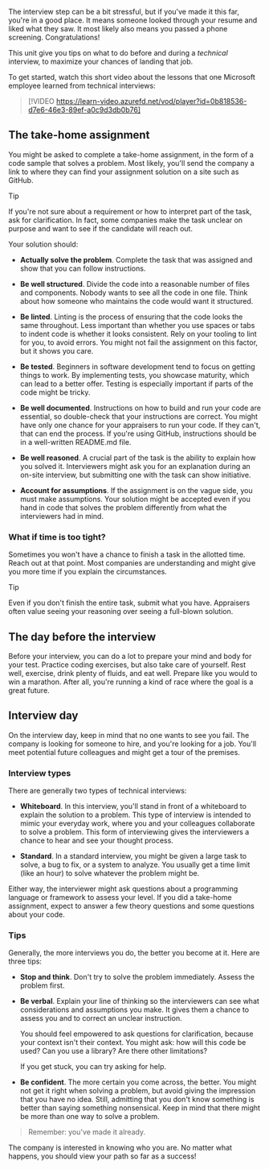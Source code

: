 The interview step can be a bit stressful, but if you've made it this far, you're in a good place. It means someone looked through your resume and liked what they saw. It most likely also means you passed a phone screening. Congratulations!

This unit give you tips on what to do before and during a *technical* interview, to maximize your chances of landing that job.

To get started, watch this short video about the lessons that one Microsoft employee learned from technical interviews:

> [!VIDEO https://learn-video.azurefd.net/vod/player?id=0b818536-d7e6-46e3-89ef-a0c9d3db0b76]

## The take-home assignment

You might be asked to complete a take-home assignment, in the form of a code sample that solves a problem. Most likely, you'll send the company a link to where they can find your assignment solution on a site such as GitHub.  

> [!TIP]
> If you're not sure about a requirement or how to interpret part of the task, ask for clarification. In fact, some companies make the task unclear on purpose and want to see if the candidate will reach out.  

Your solution should:

- **Actually solve the problem**. Complete the task that was assigned and show that you can follow instructions.

- **Be well structured**. Divide the code into a reasonable number of files and components. Nobody wants to see all the code in one file. Think about how someone who maintains the code would want it structured.  

- **Be linted**. Linting is the process of ensuring that the code looks the same throughout. Less important than whether you use spaces or tabs to indent code is whether it looks consistent. Rely on your tooling to lint for you, to avoid errors. You might not fail the assignment on this factor, but it shows you care.

- **Be tested**. Beginners in software development tend to focus on getting things to work. By implementing tests, you showcase maturity, which can lead to a better offer. Testing is especially important if parts of the code might be tricky.

- **Be well documented**. Instructions on how to build and run your code are essential, so double-check that your instructions are correct. You might have only one chance for your appraisers to run your code. If they can't, that can end the process. If you're using GitHub, instructions should be in a well-written README.md file.

- **Be well reasoned**. A crucial part of the task is the ability to explain how you solved it. Interviewers might ask you for an explanation during an on-site interview, but submitting one with the task can show initiative.  

- **Account for assumptions**. If the assignment is on the vague side, you must make assumptions. Your solution might be accepted even if you hand in code that solves the problem differently from what the interviewers had in mind.

### What if time is too tight?

Sometimes you won't have a chance to finish a task in the allotted time. Reach out at that point. Most companies are understanding and might give you more time if you explain the circumstances.

> [!TIP]
> Even if you don't finish the entire task, submit what you have. Appraisers often value seeing your reasoning over seeing a full-blown solution.

## The day before the interview

Before your interview, you can do a lot to prepare your mind and body for your test. Practice coding exercises, but also take care of yourself. Rest well, exercise, drink plenty of fluids, and eat well. Prepare like you would to win a marathon. After all, you're running a kind of race where the goal is a great future.

## Interview day

On the interview day, keep in mind that no one wants to see you fail. The company is looking for someone to hire, and you're looking for a job. You'll meet potential future colleagues and might get a tour of the premises.

### Interview types

There are generally two types of technical interviews: 

- **Whiteboard**. In this interview, you'll stand in front of a whiteboard to explain the solution to a problem. This type of interview is intended to mimic your everyday work, where you and your colleagues collaborate to solve a problem. This form of interviewing gives the interviewers a chance to hear and see your thought process. 

- **Standard**. In a standard interview, you might be given a large task to solve, a bug to fix, or a system to analyze. You usually get a time limit (like an hour) to solve whatever the problem might be. 

Either way, the interviewer might ask questions about a programming language or framework to assess your level. If you did a take-home assignment, expect to answer a few theory questions and some questions about your code.

### Tips

Generally, the more interviews you do, the better you become at it. Here are three tips:

- **Stop and think**. Don't try to solve the problem immediately. Assess the problem first.

- **Be verbal**. Explain your line of thinking so the interviewers can see what considerations and assumptions you make. It gives them a chance to assess you and to correct an unclear instruction.

  You should feel empowered to ask questions for clarification, because your context isn't their context. You might ask: how will this code be used? Can you use a library? Are there other limitations?

  If you get stuck, you can try asking for help.

- **Be confident**. The more certain you come across, the better. You might not get it right when solving a problem, but avoid giving the impression that you have no idea. Still, admitting that you don't know something is better than saying something nonsensical. Keep in mind that there might be more than one way to solve a problem.

> Remember: you've made it already.

The company is interested in knowing who you are. No matter what happens, you should view your path so far as a success!
